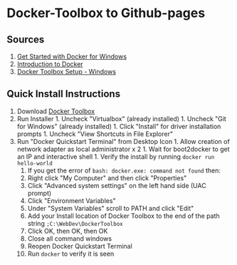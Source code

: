 # Docker-Toolbox to Github-pages

## Sources
  1. [Get Started with Docker for Windows](https://docs.docker.com/windows/)
  1. [Introduction to Docker](https://fast.wistia.net/embed/iframe/u3w34ozv6x)
  1. [Docker Toolbox Setup - Windows](https://rominirani.com/2015/08/15/docker-toolbox-setup-windows/)

## Quick Install Instructions
  1. Download [Docker Toolbox](https://www.docker.com/products/docker-toolbox)
  1. Run Installer
    1. Uncheck "Virtualbox" (already installed)
    1. Uncheck "Git for Windows" (already installed)
    1. Click "Install" for driver installation prompts
    1. Uncheck "View Shortcuts in File Explorer"
  1. Run "Docker Quickstart Terminal" from Desktop Icon
    1. Allow creation of network adapter as local administrator x 2
    1. Wait for boot2docker to get an IP and interactive shell
    1. Verify the install by running `docker run hello-world`
      1. If you get the error of `bash: docker.exe: command not found` then:
        1. Right click "My Computer" and then click "Properties"
        1. Click "Advanced system settings" on the left hand side (UAC prompt)
        1. Click "Environment Variables"
        1. Under "System Variables" scroll to PATH and click "Edit"
        1. Add your Install location of Docker Toolbox to the end of the path string
        `;C:\WebDev\DockerToolbox`
        1. Click OK, then OK, then OK
        1. Close all command windows
        1. Reopen Docker Quickstart Terminal
        1. Run `docker` to verify it is seen
